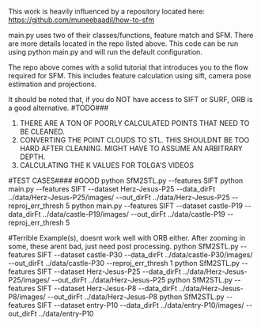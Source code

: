This work is heavily influenced by a repository located here:
https://github.com/muneebaadil/how-to-sfm

main.py uses two of their classes/functions, feature match and SFM. There are more details located in the repo listed above. This code can be run using python main.py and will run the default configuration.

The repo above comes with a solid tutorial that introduces you to the flow required for SFM. This includes feature calculation using sift, camera pose estimation and projections.

It should be noted that, if you do NOT have access to SIFT or SURF, ORB is a good alternative.
#TODO###

1. THERE ARE A TON OF POORLY CALCULATED POINTS THAT NEED TO BE CLEANED.
2. CONVERTING THE POINT CLOUDS TO STL. THIS SHOULDNT BE TOO HARD AFTER CLEANING. MIGHT HAVE TO ASSUME AN ARBITRARY DEPTH.
3. CALCULATING THE K VALUES FOR TOLGA'S VIDEOS

#TEST CASES####
#GOOD
python SfM2STL.py --features SIFT
python main.py --features SIFT --dataset Herz-Jesus-P25 --data_dirFt ../data/Herz-Jesus-P25/images/ --out_dirFt ../data/Herz-Jesus-P25 --reproj_err_thresh 5
python main.py --features SIFT --dataset castle-P19 --data_dirFt ../data/castle-P19/images/ --out_dirFt ../data/castle-P19 --reproj_err_thresh 5

#Terrible Example(s), doesnt work well with ORB either. After zooming in some, these arent bad, just need post processing.
python SfM2STL.py --features SIFT --dataset castle-P30 --data_dirFt ../data/castle-P30/images/ --out_dirFt ../data/castle-P30 --reproj_err_thresh 1
python SfM2STL.py --features SIFT --dataset Herz-Jesus-P25 --data_dirFt ../data/Herz-Jesus-P25/images/ --out_dirFt ../data/Herz-Jesus-P25
python SfM2STL.py --features SIFT --dataset Herz-Jesus-P8 --data_dirFt ../data/Herz-Jesus-P8/images/ --out_dirFt ../data/Herz-Jesus-P8
python SfM2STL.py --features SIFT --dataset entry-P10 --data_dirFt ../data/entry-P10/images/ --out_dirFt ../data/entry-P10
